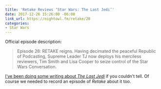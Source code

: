 ```yaml
---
title: 'Retake Reviews ‘Star Wars: The Last Jedi’'
date: 2017-12-26 15:26:00 -06:00
link_url: https://nightowl.fm/retake/28
categories:
- Star Wars
---
```


Official episode description:

> Episode 28: RETAKE reigns. Having decimated the peaceful Republic of Podcasting, Supreme Leader TJ now deploys his merciless reviewers, Tim Smith and Lisa Cooper to seize control of the Star Wars Conversation.

[I've been doing some writing about *The Last Jedi*](/topics/#episode-viii) if you couldn't tell. Of course we needed to record an episode of *Retake* about it too.
